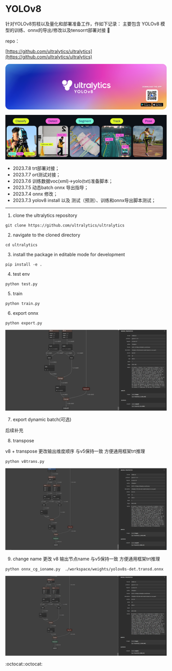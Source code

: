 # YOLOv8

针对YOLOv8剪枝以及量化和部署准备工作，作如下记录：
主要包含 YOLOv8 模型的训练、onnx的导出/修改以及tensorrt部署对接 🏁

repo：

[https://github.com/ultralytics/ultralytics](https://github.com/ultralytics/ultralytics)

![img](images/banner-yolov8.png)

![img](images/yolo_task.png)

- 2023.7.8 trt部署对接；
- 2023.7.7 ort测试对接；
- 2023.7.6 训练数据voc(xml)->yolo(txt)准备脚本；
- 2023.7.5 动态batch onnx 导出指导；
- 2023.7.4 onnx 修改；
- 2023.7.3 yolov8 install 以及 测试（预测）、训练和onnx导出脚本测试；

---

1. clone the ultralytics repository

```
git clone https://github.com/ultralytics/ultralytics
```

2. navigate to the cloned directory

```
cd ultralytics
```

3. install the package in editable mode for development

```
pip install -e .
```

4. test env

```
python test.py
```

5. train

```
python train.py
```

6. export onnx

```
python export.py
```

![](images/yolov5s_det_onnx.png)

7. export dynamic batch(可选)

后续补充

8. transpose

v8 + transpose 更改输出维度顺序 与v5保持一致 方便通用框架trt推理

```
python v8trans.py
```

![](images/yolov5s_det_trans_onnx.png)

9. change name
   更改 v8 输出节点name 与v5保持一致 方便通用框架trt推理

```
python onnx_cg_ioname.py  ./workspace/weights/yolov8s-det.transd.onnx 
```

![](images/io_cg.jpg)

:octocat::octocat:
